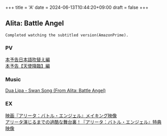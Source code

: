 +++
title = 'A'
date = 2024-06-13T10:44:20+09:00
draft = false
+++

## Alita: Battle Angel
```
Completed watching the subtitled version(AmazonPrime).
```
### PV
[本予告日本語吹替え編](https://youtu.be/SJCZrIcsoak)\
[本予告【天使降臨】編](https://youtu.be/mCxvYpbLL20)

### Music
[Dua Lipa - Swan Song (From Alita: Battle Angel)](https://www.youtube.com/watch?v=kO8fTk6oKQg)

### EX
[映画『アリータ：バトル・エンジェル』メイキング映像](https://youtu.be/sHxns_YqVgw)\
[アリータ演じるまでの過酷な舞台裏！『アリータ：バトル・エンジェル』特典映像](https://youtu.be/VJFyenWlWmI)

